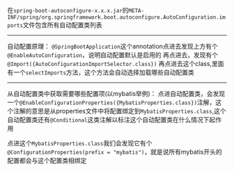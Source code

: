 在`spring-boot-autoconfigure-x.x.x.jar`的`META-INF/spring/org.springframework.boot.autoconfigure.AutoConfiguration.imports`文件包含所有自动配置类列表

---

自动配置原理：
`@SpringBootApplication`这个annotation点进去发现上方有个`@EnableAutoConfiguration`，说明自动配置默认是启用的
再点进去，发现有个`@Import({AutoConfigurationImportSelector.class})`
再点进去这个class,里面有一个`selectImports`方法，这个方法会自动选择加载哪些自动配置类

---

从自动配置类中获取需要哪些配置项(以mybatis举例)：
点进自动配置类，会发现一个`@EnableConfigurationProperties({MybatisProperties.class})`注解，这个注解的意思是从properties文件中将配置绑定到`MybatisProperties.class`,这个自动配置类还有`@Conditional`这类注解以标注这个自动配置类在什么情况下起作用

点进这个`MybatisProperties.class`我们会发现它有个`@ConfigurationProperties(prefix = "mybatis")`，就是说所有mybatis开头的配置都会与这个配置类相绑定
